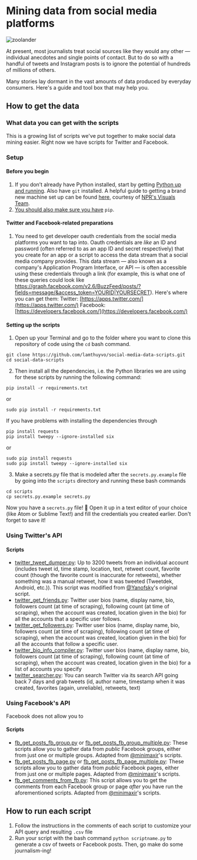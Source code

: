 # Mining data from social media platforms

![zoolander](https://cloud.githubusercontent.com/assets/3769472/23493747/11c76c1a-fedc-11e6-8b61-8da18bc72779.gif)


At present, most journalists treat social sources like they would any other — individual anecdotes and single points of contact. But to do so with a handful of tweets and Instagram posts is to ignore the potential of hundreds of millions of others.

Many stories lay dormant in the vast amounts of data produced by everyday consumers. Here's a guide and tool box that may help you.

## How to get the data

### What data you can get with the scripts

This is a growing list of scripts we've put together to make social data mining easier. Right now we have scripts for Twitter and Facebook.

### Setup

#### Before you begin

1. If you don’t already have Python installed, start by getting [Python up and running](http://docs.python-guide.org/en/latest/starting/installation/). Also have `git` installed. A helpful guide to getting a brand new machine set up can be found [here](http://blog.apps.npr.org/2013/06/06/how-to-setup-a-developers-environment.html), courtesy of [NPR's Visuals Team](https://twitter.com/nprviz).
2. [You should also make sure you have](https://pip.pypa.io/en/stable/installing/) `pip`.


#### Twitter and Facebook-related preparations

1. You need to get developer oauth credentials from the social media platforms you want to tap into. Oauth credentials are _like_ an ID and password (often referred to as an app ID and secret respectively) that you create for an app or a script to access the data stream that a social media company provides. This data stream — also known as a company's Application Program Interface, or API — is often accessible using these credentials through a link (for example, this is what one of these queries could look like https://graph.facebook.com/v2.6/BuzzFeed/posts/?fields=message/&access_token=YOURID|YOURSECRET). Here's where you can get them:
Twitter: [https://apps.twitter.com/](https://apps.twitter.com/)
Facebook: [https://developers.facebook.com/](https://developers.facebook.com/)

####  Setting up the scripts
1. Open up your Terminal and go to the folder where you want to clone this repository of code using the `cd` bash command.
```
git clone https://github.com/lamthuyvo/social-media-data-scripts.git
cd social-data-scripts
```
2. Then install all the dependencies, i.e. the Python libraries we are using for these scripts by running the following command:
```
pip install -r requirements.txt
```
or
```
sudo pip install -r requirements.txt
```
If you have problems with installing the dependencies through
```
pip install requests
pip install tweepy --ignore-installed six
```
or
```
sudo pip install requests
sudo pip install tweepy --ignore-installed six
```
3. Make a secrets.py file that is modeled after the `secrets.py.example` file by going into the `scripts` directory and running these bash commands
```
cd scripts
cp secrets.py.example secrets.py
```
Now you have a `secrets.py` file! 🤗 Open it up in a text editor of your choice (like Atom or Sublime Text!) and fill the credentials you created earlier. Don't forget to save it!


### Using Twitter's API

#### Scripts

* [twitter_tweet_dumper.py](https://github.com/lamthuyvo/social-media-data-scripts/blob/master/scripts/twitter_tweet_dumper.py): Up to 3200 tweets from an individual account (includes tweet id, time stamp, location, text, retweet count, favorite count (though the favorite count is inaccurate for retweets), whether something was a manual retweet, how it was tweeted (Tweetdek, Android, etc.)). This script was modified from [@Yanofsky](https://gist.github.com/yanofsky/5436496)'s original script.
* [twitter_get_friends.py](https://github.com/lamthuyvo/social-media-data-scripts/blob/master/scripts/twitter_get_friends.py): Twitter user bios (name, display name, bio, followers count (at time of scraping),  following count (at time of scraping), when the account was created, location given in the bio) for all the accounts that a specific user follows.
* [twitter_get_followers.py](https://github.com/lamthuyvo/social-media-data-scripts/blob/master/scripts/twitter_get_followers.py): Twitter user bios (name, display name, bio, followers count (at time of scraping),  following count (at time of scraping), when the account was created, location given in the bio) for all the accounts that follow a specific user.
* [twitter_bio_info_compiler.py](https://github.com/lamthuyvo/social-media-data-scripts/blob/master/scripts/twitter_bio_info_compiler.py): Twitter user bios (name, display name, bio, followers count (at time of scraping),  following count (at time of scraping), when the account was created, location given in the bio) for a list of accounts you specify
* [twitter_searcher.py](https://github.com/lamthuyvo/social-media-data-scripts/blob/master/scripts/twitter_searcher.py): You can search Twitter via its search API going back 7 days and grab tweets (id, author name, timestamp when it was created, favorites (again, unreliable), retweets, text)

### Using Facebook's API

Facebook does not allow you to

#### Scripts
* [fb_get_posts_fb_group.py](https://github.com/lamthuyvo/social-media-data-scripts/blob/master/scripts/fb_get_posts_fb_group.py) or [fb_get_posts_fb_group_multiple.py](https://github.com/lamthuyvo/social-media-data-scripts/blob/master/scripts/fb_get_posts_fb_group_multiple.py): These scripts allow you to gather data from _public_ Facebook groups, either from just one or multiple groups. Adapted from [@minimaxir](https://github.com/minimaxir/facebook-page-post-scraper)'s scripts.
* [fb_get_posts_fb_page.py](https://github.com/lamthuyvo/social-media-data-scripts/blob/master/scripts/fb_get_posts_fb_page.py) or [fb_get_posts_fb_page_multiple.py](https://github.com/lamthuyvo/social-media-data-scripts/blob/master/scripts/fb_get_posts_fb_page_multiple.py): These scripts allow you to gather data from _public_ Facebook pages, either from just one or multiple pages. Adapted from [@minimaxir](https://github.com/minimaxir/facebook-page-post-scraper)'s scripts.
* [fb_get_comments_from_fb.py](https://github.com/lamthuyvo/social-media-data-scripts/blob/master/scripts/fb_get_comments.py): This script allows you to get the comments from each Facebook group or page _after_ you have run the aforementioned scripts. Adapted from [@minimaxir](https://github.com/minimaxir/facebook-page-post-scraper)'s scripts.


## How to run each script
1. Follow the instructions in the comments of each script to customize your API query and resulting `.csv` file
2. Run your script with the bash command `python scriptname.py` to generate a csv of tweets or Facebook posts. Then, go make do some journalism-ing!

